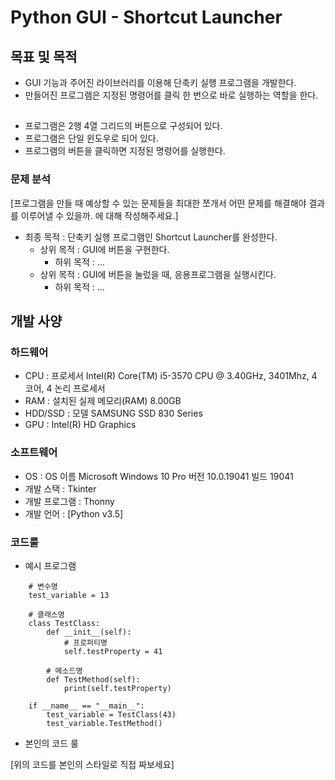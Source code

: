 # Python GUI - Shortcut Launcher

## 목표 및 목적
- GUI 기능과 주어진 라이브러리를 이용해 단축키 실행 프로그램을 개발한다.
- 만들어진 프로그램은 지정된 명령어를 클릭 한 번으로 바로 실행하는 역할을 한다.
##
- 프로그램은 2행 4열 그리드의 버튼으로 구성되어 있다.
- 프로그램은 단일 윈도우로 되어 있다.
- 프로그램의 버튼을 클릭하면 지정된 명령어를 실행한다.

### 문제 분석
[프로그램을 만들 때 예상할 수 있는 문제들을 최대한 쪼개서 어떤 문제를 해결해야 결과를 이루어낼 수 있을까. 에 대해 작성해주세요.]
  
* 최종 목적 : 단축키 실행 프로그램인 Shortcut Launcher를 완성한다.
    * 상위 목적 : GUI에 버튼을 구현한다.
        * 하위 목적 : ...
    * 상위 목적 : GUI에 버튼을 눌렀을 때, 응용프로그램을 실행시킨다.
        * 하위 목적 : ...

## 개발 사양

### 하드웨어
* CPU : 프로세서	Intel(R) Core(TM) i5-3570 CPU @ 3.40GHz, 3401Mhz, 4 코어, 4 논리 프로세서
* RAM : 설치된 실제 메모리(RAM)	8.00GB
* HDD/SSD : 모델	SAMSUNG SSD 830 Series
* GPU : Intel(R) HD Graphics

### 소프트웨어
* OS : OS 이름	Microsoft Windows 10 Pro 버전	10.0.19041 빌드 19041
* 개발 스택 : Tkinter
* 개발 프로그램 : Thonny 
* 개발 언어 : [Python v3.5]

### 코드룰
* 예시 프로그램

```
    # 변수명
    test_variable = 13

    # 클래스명
    class TestClass:
        def __init__(self):
            # 프로퍼티명
            self.testProperty = 41

        # 메소드명
        def TestMethod(self):
            print(self.testProperty)
    
    if __name__ == "__main__":
        test_variable = TestClass(43)
        test_variable.TestMethod()
```

* 본인의 코드 룰 

[위의 코드를 본인의 스타일로 직접 짜보세요]
